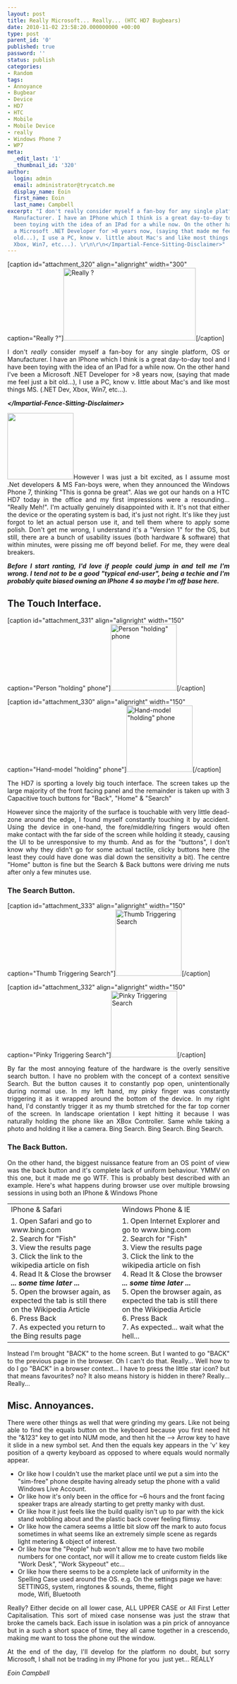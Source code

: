 ```yaml
---
layout: post
title: Really Microsoft... Really... (HTC HD7 Bugbears)
date: 2010-11-02 23:58:20.000000000 +00:00
type: post
parent_id: '0'
published: true
password: ''
status: publish
categories:
- Random
tags:
- Annoyance
- Bugbear
- Device
- HD7
- HTC
- Mobile
- Mobile Device
- really
- Windows Phone 7
- WP7
meta:
  _edit_last: '1'
  _thumbnail_id: '320'
author:
  login: admin
  email: administrator@trycatch.me
  display_name: Eoin
  first_name: Eoin
  last_name: Campbell
excerpt: "I don't really consider myself a fan-boy for any single platform, OS or
  Manufacturer. I have an IPhone which I think is a great day-to-day tool and I have
  been toying with the idea of an IPad for a while now. On the other hand I've been
  a Microsoft .NET Developer for >8 years now, (saying that made me feel just a bit
  old...), I use a PC, know v. little about Mac's and like most things MS. (.NET Dev,
  Xbox, Win7, etc...). \r\n\r\n</Impartial-Fence-Sitting-Disclaimer>"
---
```

<p>[caption id="attachment_320" align="alignright" width="300" caption="Really ?"]<a href="http://trycatch.me/blog/wp-content/uploads/Really.jpg"><img class="size-medium wp-image-320" title="Really ?" src="{{ site.baseurl }}/assets/Really-300x164.jpg" alt="Really ?" width="300" height="164" /></a>[/caption]</p>
<p style="text-align: justify;">I don't <em>really</em> consider myself a fan-boy for any single platform, OS or Manufacturer. I have an IPhone which I think is a great day-to-day tool and I have been toying with the idea of an IPad for a while now. On the other hand I've been a Microsoft .NET Developer for &gt;8 years now, (saying that made me feel just a bit old...), I use a PC, know v. little about Mac's and like most things MS. (.NET Dev, Xbox, Win7, etc...).</p>
<p style="text-align: justify;"><strong><em>&lt;/Impartial-Fence-Sitting-Disclaimer&gt;</em></strong></p>
<p><!--more--></p>
<p style="text-align: justify;"><img class="alignleft size-thumbnail wp-image-329" title="HTC HD7 Windows Phone 7" src="{{ site.baseurl }}/assets/IMG_0313-1-150x150.jpg" alt="" width="150" height="150" />However I was just a bit excited, as I assume most .Net developers &amp; MS Fan-boys were, when they announced the Windows Phone 7, thinking "This is gonna be great". Alas we got our hands on a HTC HD7 today in the office and my first impressions were a resounding... "Really Meh!". I'm actually genuinely disappointed with it. It's not that either the device or the operating system is bad, it's just not right. It's like they just forgot to let an actual person use it, and tell them where to apply some polish. Don't get me wrong, I understand it's a "Version 1" for the OS, but still, there are a bunch of usability issues (both hardware &amp; software) that within minutes, were pissing me off beyond belief. For me, they were deal breakers.</p>
<p style="text-align: justify;"><em><strong>Before I start ranting, I'd love if people could jump in and tell me I'm wrong. I tend not to be a good "typical end-user", being a techie and I'm probably quite biased owning an IPhone 4 so maybe I'm off base here.</strong></em></p>
<h2 style="text-align: justify;">The Touch Interface.</h2>
<p>[caption id="attachment_331" align="alignright" width="150" caption="Person &quot;holding&quot; phone"]<img class="size-thumbnail wp-image-331" title="Person &quot;holding&quot; phone" src="{{ site.baseurl }}/assets/IMG_0315-1-150x150.jpg" alt="Person &quot;holding&quot; phone" width="150" height="150" />[/caption]</p>
<p><span style="font-family: Georgia, 'Bitstream Charter', serif;"> </span></p>
<p>[caption id="attachment_330" align="alignright" width="150" caption="Hand-model &quot;holding&quot; phone"]<img class="size-thumbnail wp-image-330" title="Hand-model &quot;holding&quot; phone" src="{{ site.baseurl }}/assets/IMG_0314-1-150x150.jpg" alt="Hand-model &quot;holding&quot; phone" width="150" height="150" />[/caption]</p>
<p style="text-align: justify;">The HD7 is sporting a lovely big touch interface. The screen takes up the large majority of the front facing panel and the remainder is taken up with 3 Capacitive touch buttons for "Back", "Home" &amp; "Search"</p>
<p style="text-align: justify;">However since the majority of the surface is touchable with very little dead-zone around the edge, I found myself constantly touching it by accident. Using the device in one-hand, the fore/middle/ring fingers would often make contact with the far side of the screen while holding it steady, causing the UI to be unresponsive to my thumb. And as for the "buttons", I don't know why they didn't go for some actual tactile, clicky buttons here (the least they could have done was dial down the sensitivity a bit). The centre "Home" button is fine but the Search &amp; Back buttons were driving me nuts after only a few minutes use.</p>
<p style="text-align: justify;">
<h3 style="text-align: justify;">The Search Button.</h3>
<p style="text-align: justify;">
<p>[caption id="attachment_333" align="alignright" width="150" caption="Thumb Triggering Search"]<img class="size-thumbnail wp-image-333" title="Thumb Triggering Search" src="{{ site.baseurl }}/assets/IMG_0317-1-150x150.jpg" alt="Thumb Triggering Search" width="150" height="150" />[/caption]</p>
<p><span style="font-family: Georgia, 'Bitstream Charter', serif;"> </span></p>
<p>[caption id="attachment_332" align="alignright" width="150" caption="Pinky Triggering Search"]<img class="size-thumbnail wp-image-332" title="Pinky Triggering Search" src="{{ site.baseurl }}/assets/IMG_0316-1-150x150.jpg" alt="Pinky Triggering Search" width="150" height="150" />[/caption]</p>
<p style="text-align: justify;">By far the most annoying feature of the hardware is the overly sensitive search button. I have no problem with the concept of a context sensitive Search. But the button causes it to constantly pop open, unintentionally during normal use. In my left hand, my pinky finger was constantly triggering it as it wrapped around the bottom of the device. In my right hand, I'd constantly trigger it as my thumb stretched for the far top corner of the screen. In landscape orientation I kept hitting it because I was naturally holding the phone like an XBox Controller. Same while taking a photo and holding it like a camera. Bing Search. Bing Search. Bing Search.</p>
<h3 style="text-align: justify;">The Back Button.</h3>
<p style="text-align: justify;">On the other hand, the biggest nuissance feature from an OS point of view was the back button and it's complete lack of uniform behaviour. YMMV on this one, but it made me go WTF. This is probably best described with an example. Here's what happens during browser use over multiple browsing sessions in using both an IPhone &amp; Windows Phone</p>
<table>
<tbody>
<tr>
<td width="50%">IPhone &amp; Safari</td>
<td width="50%">Windows Phone &amp; IE</td>
</tr>
<tr>
<td>
1. Open Safari and go to www.bing.com<br />
2. Search for "Fish"<br />
3. View the results page<br />
3. Click the link to the wikipedia article on fish<br />
4. Read It &amp; Close the browser<br />
<strong><em>... some time later ...</em></strong><br />
5. Open the browser again, as expected the tab is still there on the Wikipedia Article<br />
6. Press Back<br />
7. As expected you return to the Bing results page
</td>
<td>
1. Open Internet Explorer and go to www.bing.com<br />
2. Search for "Fish"<br />
3. View the results page<br />
3. Click the link to the wikipedia article on fish<br />
4. Read It &amp; Close the browser<br />
<strong><em>... some time later ...</em></strong><br />
5. Open the browser again, as expected the tab is still there on the Wikipedia Article<br />
6. Press Back<br />
7. As expected... wait what the hell...
</td>
</tr>
</tbody>
</table>
<p style="text-align: justify;">Instead I'm brought "BACK" to the home screen. But I wanted to go "BACK" to the previous page in the browser. Oh I can't do that. Really... Well how to do I go "BACK" in a browser context... I have to press the little star icon? but that means favourites? no? It also means history is hidden in there? Really... Really...</p>
<h2 style="text-align: justify;">Misc. Annoyances.</h2>
<p style="text-align: justify;">There were other things as well that were grinding my gears. Like not being able to find the equals button on the keyboard because you first need hit the "&amp;123" key to get into NUM mode, and then hit the --&gt; Arrow key to have it slide in a new symbol set. And then the equals key appears in the 'v' key position of a qwerty keyboard as opposed to where equals would normally appear.</p>
<ul>
<li>Or like how I couldn't use the market place until we put a sim into the "sim-free" phone despite having already setup the phone with a valid Windows Live Account.</li>
<li>Or like how it's only been in the office for ~6 hours and the front facing speaker traps are already starting to get pretty manky with dust.</li>
<li>Or like how it just feels like the build quality isn't up to par with the kick stand wobbling about and the plastic back cover feeling flimsy.</li>
<li>Or like how the camera seems a little bit slow off the mark to auto focus sometimes in what seems like an extremely simple scene as regards light metering &amp; object of interest.</li>
<li>Or like how the "People" hub won't allow me to have two mobile numbers for one contact, nor will it allow me to create custom fields like "Work Desk", "Work Skypeout" etc...</li>
<li>Or like how there seems to be a complete lack of uniformity in the Spelling Case used around the OS. e.g. On the settings page we have:<br />
SETTINGS, system, ringtones &amp; sounds, theme, flight mode, Wifi, Bluetooth</li>
</ul>
<p style="text-align: justify;">Really? Either decide on all lower case, ALL UPPER CASE or All First Letter Capitalisation. This sort of mixed case nonsense was just the straw that broke the camels back. Each issue in isolation was a pin prick of annoyance but in a such a short space of time, they all came together in a crescendo, making me want to toss the phone out the window.</p>
<p style="text-align: justify;">At the end of the day, I'll develop for the platform no doubt, but sorry Microsoft, I shall not be trading in my IPhone for you  just yet... REALLY</p>
<p><em>Eoin Campbell</em></p>
